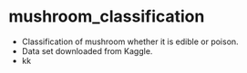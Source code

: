 # mushroom_classification
- Classification of mushroom whether it is edible or poison.
- Data set downloaded from Kaggle.
- kk





















